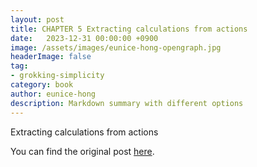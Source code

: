 ```yaml
---
layout: post
title: CHAPTER 5 Extracting calculations from actions
date:   2023-12-31 00:00:00 +0900
image: /assets/images/eunice-hong-opengraph.jpg
headerImage: false
tag:
- grokking-simplicity
category: book
author: eunice-hong
description: Markdown summary with different options
---
```


Extracting calculations from actions

You can find the original post [here](https://livebook.manning.com/book/grokking-simplicity/chapter-5/).